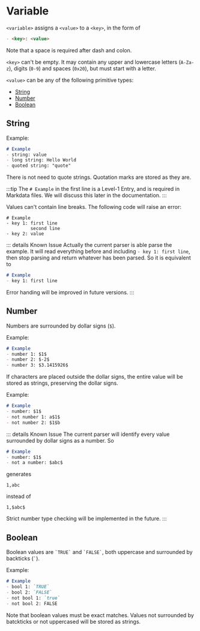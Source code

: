 # Variable

`<variable>` assigns a `<value>` to a `<key>`, in the form of

```markdown
- <key>: <value>
```
Note that a space is required after dash and colon.

`<key>` can't be empty.
It may contain any upper and lowercase letters (`A-Za-z`), digits (`0-9`) and spaces (`0x20`), but must start with a letter.

`<value>` can be any of the following primitive types:

- [String](#string)
- [Number](#number)
- [Boolean](#boolean)

## String

Example:
```markdown
# Example
- string: value
- long string: Hello World
- quoted string: "quote"
```

<EditorLite item="string" />

There is not need to quote strings.
Quotation marks are stored as they are.

:::tip
The `# Example` in the first line is a Level-1 Entry, and is required in Markdata files.
We will discuss this later in the documentation.
:::

Values can't contain line breaks.
The following code will raise an error:
```markdown{3}
# Example
- key 1: first line
         second line
- key 2: value
```
::: details Known Issue
Actually the current parser is able parse the example.
It will read everything before and including `- key 1: first line`, then stop parsing and return whatever has been parsed.
So it is equivalent to
```markdown
# Example
- key 1: first line
```
Error handing will be improved in future versions.
:::

## Number

Numbers are surrounded by dollar signs (`$`).

Example:
```markdown
# Example
- number 1: $1$
- number 2: $-2$
- number 3: $3.1415926$
```
<EditorLite item="number" />

If characters are placed outside the dollar signs, the entire value will be stored as strings, preserving the dollar signs.

Example:
```markdown
# Example
- number: $1$
- not number 1: a$1$
- not number 2: $1$b
```
<EditorLite item="notNumber" />

::: details Known Issue
The current parser will identify every value surrounded by dollar signs as a number.
So
```markdown
# Example
- number: $1$
- not a number: $abc$
```
generates
```csv
1,abc
```
instead of
```csv
1,$abc$
```
Strict number type checking will be implemented in the future.
:::

## Boolean

Boolean values are `` `TRUE` `` and `` `FALSE` ``, both uppercase and surrounded by backticks (`` ` ``).

Example:

```markdown
# Example
- bool 1: `TRUE`
- bool 2: `FALSE`
- not bool 1: `true`
- not bool 2: FALSE
```
<EditorLite item="boolean" />

Note that boolean values must be exact matches.
Values not surrounded by batckticks or not uppercased will be stored as strings.

